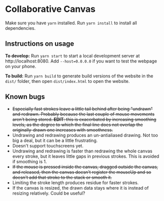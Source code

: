 # Collaborative Canvas

Make sure you have `yarn` installed.
Run `yarn install` to install all dependencies.

## Instructions on usage
**To develop:** Run `yarn start` to start a local development server at http://localhost:8080. Add `--host=0.0.0.0` if you want to test the webpage on your phone.

**To build:** Run `yarn build` to generate build versions of the website in the `dist/` folder, then open `dist/index.html` to open the website.

## Known bugs

* ~~Especially fast strokes leave a little tail behind after being "undrawn" and redrawn. Probably because the last couple of mouse movements aren't being stored. **EDIT**: this is exacerbated by increasing smoothing levels, as the degree to which the final line does not overlap the originally-drawn one increases with smoothness.~~
* Undrawing and redrawing produces an un-antialiased drawing. Not too big a deal, but it can be a little frustrating.
* Doesn't support touchscreens yet.
* Undrawing and redrawing is faster than redrawing the whole canvas every stroke, but it leaves little gaps in previous strokes. This is avoided if smoothing is 1.
* ~~If the mouse is pressed inside the canvas, dragged outside the canvas, and released, then the canvas doesn't register the mouseUp and so doesn't add that stroke to the stack or smooth it.~~
* Limiting the stroke length produces residue for faster strokes.
* If the canvas is resized, the drawn data stays where it is instead of resizing relatively. Could be useful?
